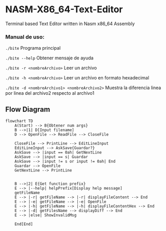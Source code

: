 # NASM-X86_64-Text-Editor
Terminal based Text Editor written in Nasm x86_64 Assembly


### Manual de uso:

`./bite` Programa principal

`./bite --help` Obtener mensaje de ayuda

`./bite -r <nombreArchivo>` Leer un archivo

`./bite -h <nombreArchivo>` Leer un archivo en formato hexadecimal

`./bite -d <nombreArchivo1> <nombreArchivo2>` Muestra la diferencia linea por linea del archivo2 respecto al archivo1


## Flow Diagram
```mermaid
flowchart TD
    A(Start) --> B{Obtener num args}
    B -->|1| D[Input filename]
    D --> OpenFile --> ReadFile --> CloseFile

    CloseFile --> PrintLine --> EditLineInput
    EditLineInput --> AskSave{Guardar?}
    AskSave --> |input == 0ah| GetNextLine
    AskSave --> |input == s| Guardar
    AskSave --> |input != s or input != 0ah| End
    Guardar --> OpenFile
    GetNextLine --> PrintLine


    B -->|2| E{Get function prefix}
    E --> |--help| helpPrefix[Display help message]
    getFileName
    E --> |-r| getFileName --> |-r| displayFileContent --> End
    E --> |-e| getFileName --> |-e| OpenFile
    E --> |-h| getFileName --> |-h| displayFileContentHex --> End
    E --> |-d| getFilesName --> displayDiff --> End
    E --> |else| ShowInvalidMsg 

    End[End]
```
